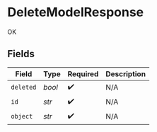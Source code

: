 # DeleteModelResponse

OK


## Fields

| Field              | Type               | Required           | Description        |
| ------------------ | ------------------ | ------------------ | ------------------ |
| `deleted`          | *bool*             | :heavy_check_mark: | N/A                |
| `id`               | *str*              | :heavy_check_mark: | N/A                |
| `object`           | *str*              | :heavy_check_mark: | N/A                |